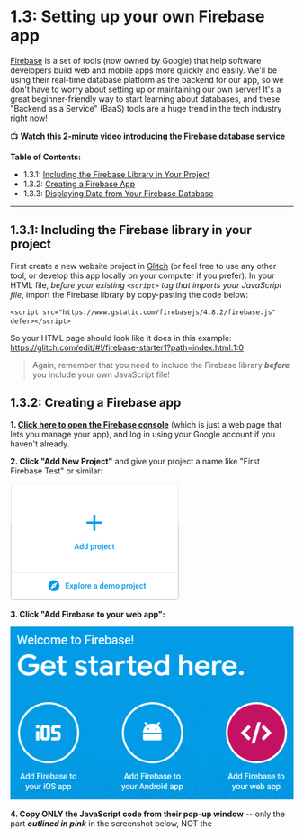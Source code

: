 # 1.3: Setting up your own Firebase app

[Firebase](https://firebase.google.com/) is a set of tools (now owned by Google) that help software developers build web and mobile apps more quickly and easily. We'll be using their real-time database platform as the backend for our app, so we don't have to worry about setting up or maintaining our own server! It's a great beginner-friendly way to start learning about databases, and these "Backend as a Service" (BaaS) tools are a huge trend in the tech industry right now!

:tv: **Watch [this 2-minute video introducing the Firebase database service](https://youtube.com/watch?v=U5aeM5dvUpA)**

**Table of Contents:**  
  - 1.3.1: [Including the Firebase Library in Your Project](#131-including-the-firebase-library-in-your-project)
  - 1.3.2: [Creating a Firebase App](#132-creating-a-firebase-app)
  - 1.3.3: [Displaying Data from Your Firebase Database](#133-displaying-data-from-your-firebase-database)

<hr/>

## 1.3.1: Including the Firebase library in your project

First create a new website project in [Glitch](https://glitch.com/) (or feel free to use any other tool, or develop this app locally on your computer if you prefer).
In your HTML file, *before your existing `<script>` tag that imports your JavaScript file*, import the Firebase library by copy-pasting the code below:
```
<script src="https://www.gstatic.com/firebasejs/4.8.2/firebase.js" defer></script>
```
So your HTML page should look like it does in this example: 
https://glitch.com/edit/#!/firebase-starter1?path=index.html:1:0

  > Again, remember that you need to include the Firebase library ***before*** you include your own JavaScript file!


## 1.3.2: Creating a Firebase app

**1. [Click here to open the Firebase console](https://console.firebase.google.com/)** (which is just a web page that lets you manage your app), and log in using your Google account if you haven't already.
 
**2. Click "Add New Project"** and give your project a name like "First Firebase Test" or similar:  

  ![Add New Firebase Project](https://raw.githubusercontent.com/LearnTeachCode/intro-javascript-class/may-2018-int/week-1/img/addproject.png)
 
**3. Click "Add Firebase to your web app":**
  
  ![Add Firebase to your web app](https://raw.githubusercontent.com/LearnTeachCode/intro-javascript-class/may-2018-int/week-1/img/add-firebase-to-web-app.png)
 
**4. Copy ONLY the JavaScript code from their pop-up window** -- only the part ***outlined in pink*** in the screenshot below, NOT the <script> tags. Then paste that code into your JavaScript file:  

  ![Copy Firebase initialization code](https://raw.githubusercontent.com/LearnTeachCode/intro-javascript-class/may-2018-int/week-1/img/addfirebase.png)

So your JavaScript file should now look very similar to this:
https://glitch.com/edit/#!/firebase-starter1?path=script.js:12:31

  > **Don't copy-paste my code from the Glitch project above!** You need to use your own database name, API key, etc for your Firebase app, *not mine!*

**5. In the Firebase console, navigate to the "Database" page and then to the "Rules" tab.**

  > Shortcut: [Click on this link](https://console.firebase.google.com/project/_/database/rules) and then choose your project to get to the page quickly!

Then double-click the code where it says `"auth !== null"` and type to replace it with ```true``` so that the code says `".read": true, ".write": true` for the rules.

Note: **Don't** use quote marks around `true`! So it should look like this:  

![database rules](https://raw.githubusercontent.com/LearnTeachCode/intro-javascript-class/may-2018-int/week-1/img/rules.png)

**6. Click the Publish button right above the rules to save your changes.** You should now see a warning like in the image below, saying that your security rules are defined as public and anyone can read or write to your database:  

![database rules warning](https://raw.githubusercontent.com/LearnTeachCode/intro-javascript-class/may-2018-int/week-1/img/rulewarning.png)

That's exactly what we want right now; while we're testing this first version of our app, we want it to work without requiring users to sign in first. Later on you can change the rules to add security as needed, once you’re ready to share your app with the world.

:trophy: **Congrats, you now have a Firebase app!** :) To recap, your project should look similar to this:  
https://glitch.com/edit/#!/firebase-starter1 


## 1.3.3: Displaying data from your Firebase database

Now let's make sure our Firebase app is working! First we'll add some sample data directly in the Firebase console, and then we'll test it out by displaying that data on a web page.

**1. In the Firebase Console (the website you logged into earlier), click "Develop" on the left menu, then "Database", and then to the "Data" tab.**

  > **Shortcut:** [Click on this link](https://console.firebase.google.com/project/_/database/data) and then choose your project.

**2. Hover your mouse over the name of your database (in my example below, it’s called `fir-test-c7763`) and then click on the plus sign that appears:**  

![hover data](https://raw.githubusercontent.com/LearnTeachCode/intro-javascript-class/may-2018-int/week-1/img/hoverrule.png)

**3. In the two text boxes that pop up, type "greeting" for the name and "Hi from Firebase!" for the value.**

Then click the blue **"Add"** button when you're ready to save your new data:  

![add data](https://raw.githubusercontent.com/LearnTeachCode/intro-javascript-class/may-2018-int/week-1/img/adddata.png)

Great, we have some data to tinker with! :) In the next several steps, we'll write some code to display that data on our web page and make sure our Firebase app is working.

**4. In your HTML file, create an HTML element like a paragraph, and give it an id of `"firebase-greeting"`.**

**5. Then in your JavaScript file, create an object named `firebaseGreetElem` that represents the paragraph you just created above.**

  > Remember, the `document.getElementById()` function is how we take an HTML element and convert it into a JavaScript object!

**6. Create another JavaScript object called `dbGreetingRef`.** This object will be our reference to the location in our database with the path of `"greeting"`. Use this code below:

```javascript
// Create a database reference object for the location in our database with the path "greeting"
let dbGreetingRef = firebase.database().ref("greeting");
```

  > Be sure to review [section 1.1.3 on Firebase database reference objects](https://github.com/LearnTeachCode/intro-javascript-class/blob/may-2018-int/week-1/1-1-firebase-functions.md#113-firebase-database-reference-objects-and-the-ref-function)!

**7. Next, we'll use another built-in Firebase function to create an event listener.** We always need to use events to access data from our Firebase database. See [section 1.1.4: Reading data with Firebase event listeners](https://github.com/LearnTeachCode/intro-javascript-class/blob/may-2018-int/week-1/1-1-firebase-functions.md#114-reading-data-with-firebase-event-listeners) to review!

```javascript
// Set up the Firebase event listener on our database reference object.
// Any time the "value" event is triggered (when the page loads or when the data changes),
// then our code will run the function named displayFirebaseGreeting
dbGreetingRef.on("value", displayFirebaseGreeting);
```

**8. After that, define the `displayFirebaseGreeting` function.** It takes a special `dataSnapshot` object as input, then uses the Firebase `val()` function to extract the value of our actual data, and finally displays it on our web page by setting the `textContent` property of our paragraph to equal the value of our data.

```javascript
// Define the function named displayFirebaseGreeting
function displayFirebaseGreeting(dataSnapshot) {
  firebaseGreetElem.textContent = dataSnapshot.val();
}
```

  > Lots of new concepts here! The topics above are also covered in [section 1.1.4: Reading data with Firebase event listeners](https://github.com/LearnTeachCode/intro-javascript-class/blob/may-2018-int/week-1/1-1-firebase-functions.md#114-reading-data-with-firebase-event-listeners), so be sure to read those notes.

**9. Now let's test our new app!**

Open up your web page, and you should now see your message "Hi from Firebase!" appear on the page! :)

**10. While the web page is open in your web browser -- leave it open, no need to refresh the page! -- open another tab and change the message in your Firebase console.**

To get back to editing the data in your Firebase console, you can click "Develop" on the left menu of the Firebase console website, then click "Database", and then go to the "Data" tab.

  > **Shortcut:** [Click on this link](https://console.firebase.google.com/project/_/database/data) and then choose your project.

Click on your `"Hi from Firebase!"` message, and type in the box to change the value to something else like `"I changed this data in Firebase!"` Then press the **Enter key** to save your changes:

![change data](https://raw.githubusercontent.com/LearnTeachCode/intro-javascript-class/may-2018-int/week-1/img/changeddata.png)

Now look at your web page again. If it worked, you'll see the data change *in real time*, instantly, without ever refreshing the web page! Cool, right?

<hr/>

:trophy: ***Congratulations!*** **You now have your very own Firebase app to practice with and help you build prototypes for any database-driven applications you can think of!**
